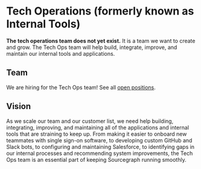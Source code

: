 # Tech Operations (formerly known as Internal Tools)

**The tech operations team does not yet exist.** It is a team we want to create and grow. The Tech Ops team will help build, integrate, improve, and maintain our internal tools and applications.

## Team

We are hiring for the Tech Ops team! See all [open positions](../roles/index.md).

## Vision

As we scale our team and our customer list, we need help building, integrating, improving, and maintaining all of the applications and internal tools that are straining to keep up. From making it easier to onboard new teammates with single sign-on software, to developing custom GitHub and Slack bots, to configuring and maintaining Salesforce, to identifying gaps in our internal processes and recommending system improvements, the Tech Ops team is an essential part of keeping Sourcegraph running smoothly. 
